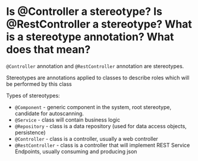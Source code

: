 # Is @Controller a stereotype? Is @RestController a stereotype? What is a stereotype annotation? What does that mean?

```@Controller``` annotation and ```@RestController``` annotation are stereotypes.

Stereotypes are annotations applied to classes to describe roles which will be performed by this class

Types of stereotypes:
- ```@Component``` - generic component in the system, root stereotype, candidate for autoscanning.
- ```@Service``` - class will contain business logic
- ```@Repository``` - class is a data repository (used for data access objects, persistence)
- ```@Controller```  - class is a controller, usually a web controller
- ```@RestController``` - class is a controller that will implement REST Service Endpoints, usually consuming and producing json